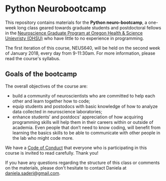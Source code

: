 # Python Neurobootcamp

This repository contains materials for the **Python neuro-bootcamp**, a one-week long class geared towards graduate students and postdoctoral fellows in the [Neuroscience Graduate Program at Oregon Health & Science Unievristy (OHSU)](http://www.ohsu.edu/xd/education/schools/school-of-medicine/academic-programs/neuroscience-graduate-program/) who have little to no experience in programming. 

The first iteration of this course, NEUS640, will be held on the second week of January 2018, every day from 9-11:30am. For more information, please read the course's syllabus.

## Goals of the bootcamp 
The overall objectives of the course are: 
* build a community of neuroscientists who are committed to help each other and learn together how to code; 
* equip students and postodocs with basic knowledge of how to analyze data collected in neuroscience laboratories;
* enhance students' and postdocs' appreciation of how acquiring programming skills will help them in their careers within or outside of academia.
Even people that don’t need to know coding, will benefit from learning the basics skills to be able to communicate with other people in the lab who might code more.

We have a [Code of Conduct](https://github.com/dasaderi/python_neurobootcamp/blob/master/Code_of_Conduct.md) that everyone who is participating in this course is invited to read carefully. Thank you!

If you have any questions regarding the structure of this class or comments on the materials, please don't hesitate to contact Daniela at daniela.saderi@gmail.com. 

